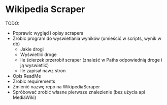 # Wikipedia Scraper

TODO:

* Poprawic wygląd i opisy scrapera
* Zrobic program do wyswietlania wyników (umieścić w scripts, wynik w db)
  * Jakie drogi
  * Wyświetlić droge
  * Ile ścierzek przerobił scraper (znaleść w Paths odpowiednią droge i ją wyswietlić)
  * Ile zapisał nawz stron
* Opis ReadMe
* Zrobic requirements
* Zmienić nazwę repo na WikipediaScraper
* Spróbować zrobić własne pierwsze znalezienie (bez użycia api MediaWiki)
